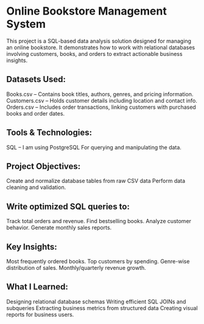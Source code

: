 # Online Bookstore Management System

This project is a SQL-based data analysis solution designed for managing an online bookstore. It demonstrates how to work with relational databases involving customers, books, and orders to extract actionable business insights.

## Datasets Used:

Books.csv – Contains book titles, authors, genres, and pricing information.
Customers.csv – Holds customer details including location and contact info.
Orders.csv – Includes order transactions, linking customers with purchased books and order dates.

## Tools & Technologies:

SQL – I am using PostgreSQL For querying and manipulating the data.

## Project Objectives:

Create and normalize database tables from raw CSV data
Perform data cleaning and validation.

## Write optimized SQL queries to:

Track total orders and revenue.
Find bestselling books.
Analyze customer behavior.
Generate monthly sales reports.

## Key Insights:

Most frequently ordered books.
Top customers by spending.
Genre-wise distribution of sales.
Monthly/quarterly revenue growth.

## What I Learned:

Designing relational database schemas
Writing efficient SQL JOINs and subqueries
Extracting business metrics from structured data
Creating visual reports for business users.
